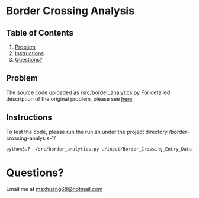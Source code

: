 # Border Crossing Analysis

## Table of Contents
1. [Problem](README.md#problem)
1. [Instructions](README.md#instructions)
1. [Questions?](README.md#questions?)

## Problem
The source code uploaded as /src/border_analytics.py
For detailed description of the original problem, please see [here](https://github.com/ivboh/border-crossing-analysis-1.git)



## Instructions
To test the code, please run the run.sh under the project directory /border-crossing-analysis-1/
```sh
python3.7 ./src/border_analytics.py ./input/Border_Crossing_Entry_Data.csv ./output/report.csv
```


# Questions?
Email me at msxhuang68@hotmail.com

